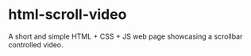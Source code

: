# html-scroll-video
A short and simple HTML + CSS + JS web page showcasing a scrollbar controlled video.
